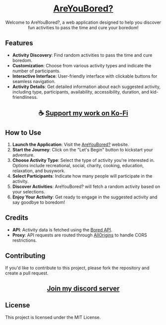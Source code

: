 <div align="center">

# [AreYouBored?](https://thatsinewave.github.io/AreYouBored)

Welcome to AreYouBored?, a web application designed to help you discover fun activities to pass the time and cure your boredom!

</div>

## Features

- **Activity Discovery**: Find random activities to pass the time and cure boredom.
- **Customization**: Choose from various activity types and indicate the number of participants.
- **Interactive Interface**: User-friendly interface with clickable buttons for seamless navigation.
- **Activity Details**: Get detailed information about each suggested activity, including type, participants, availability, accessibility, duration, and kid-friendliness.

<div align="center">

## ☕ [Support my work on Ko-Fi](https://ko-fi.com/thatsinewave)

</div>

## How to Use

1. **Launch the Application**: Visit the [AreYouBored?](https://thatsinewave.github.io/AreYouBored) website.
2. **Start the Journey**: Click on the "Let's Begin" button to kickstart your adventure.
3. **Choose Activity Type**: Select the type of activity you're interested in. Options include recreational, social, charity, cooking, education, relaxation, and busywork.
4. **Select Participants**: Indicate how many people will participate in the activity.
5. **Discover Activities**: AreYouBored? will fetch a random activity based on your selections.
6. **Enjoy Your Activity**: Get ready to engage in the suggested activity and say goodbye to boredom!

## Credits

- **API**: Activity data is fetched using the [Bored API](https://www.boredapi.com/).
- **Proxy**: API requests are routed through [AllOrigins](https://allorigins.win/) to handle CORS restrictions.

## Contributing

If you'd like to contribute to this project, please fork the repository and create a pull request.

<div align="center">

## [Join my discord server](https://discord.gg/2nHHHBWNDw)

</div>

## License

This project is licensed under the MIT License.